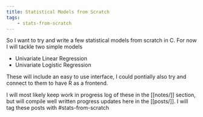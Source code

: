 ```yaml
---
title: Statistical Models from Scratch
tags:
    - stats-from-scratch
---
```


So I want to try and write a few statistical models from scratch in C. For now I will tackle two simple models

- Univariate Linear Regression 
- Univariate Logistic Regression

These will include an easy to use interface, I could pontially also try and connect to them to have R as a frontend.

I will most likely keep work in progress log of these in the [[notes/]] section, but will compile well written progress
updates here in the [[posts/]]. I will tag these posts with #stats-from-scratch